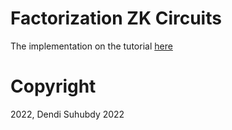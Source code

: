 # Factorization ZK Circuits

The implementation on the tutorial [here](https://blog.iden3.io/first-zk-proof.html)

# Copyright

2022, Dendi Suhubdy 2022

